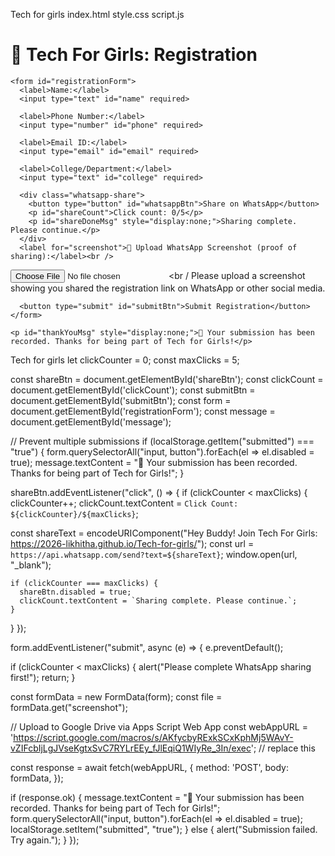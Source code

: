 Tech for girls
index.html
style.css
script.js
<!DOCTYPE html>
<html lang="en">
<head>
  <meta charset="UTF-8" />
  <meta name="viewport" content="width=device-width, initial-scale=1.0"/>
  <title>Tech For Girls Registration</title>
  <link rel="stylesheet" href="style.css">
</head>
<body>
  <div class="container">
    <h1>🚀 Tech For Girls: Registration</h1>

    <form id="registrationForm">
      <label>Name:</label>
      <input type="text" id="name" required>

      <label>Phone Number:</label>
      <input type="number" id="phone" required>

      <label>Email ID:</label>
      <input type="email" id="email" required>

      <label>College/Department:</label>
      <input type="text" id="college" required>

      <div class="whatsapp-share">
        <button type="button" id="whatsappBtn">Share on WhatsApp</button>
        <p id="shareCount">Click count: 0/5</p>
        <p id="shareDoneMsg" style="display:none;">Sharing complete. Please continue.</p>
      </div>
      <label for="screenshot">📸 Upload WhatsApp Screenshot (proof of sharing):</label><br />
<input type="file" id="screenshot" name="screenshot" accept="image/*" required /><br /
   Please upload a screenshot showing you shared the registration link on WhatsApp or other social media.
</small>

      <button type="submit" id="submitBtn">Submit Registration</button>
    </form>

    <p id="thankYouMsg" style="display:none;">🎉 Your submission has been recorded. Thanks for being part of Tech for Girls!</p>
  </div>
</body>
</html> Tech for girls
let clickCounter = 0;
const maxClicks = 5;

const shareBtn = document.getElementById('shareBtn');
const clickCount = document.getElementById('clickCount');
const submitBtn = document.getElementById('submitBtn');
const form = document.getElementById('registrationForm');
const message = document.getElementById('message');

// Prevent multiple submissions
if (localStorage.getItem("submitted") === "true") {
  form.querySelectorAll("input, button").forEach(el => el.disabled = true);
  message.textContent = "🎉 Your submission has been recorded. Thanks for being part of Tech for Girls!";
}

shareBtn.addEventListener("click", () => {
  if (clickCounter < maxClicks) {
    clickCounter++;
    clickCount.textContent = `Click Count: ${clickCounter}/${maxClicks}`;
    
   const shareText = encodeURIComponent("Hey Buddy! Join Tech For Girls: https://2026-likhitha.github.io/Tech-for-girls/");
const url = `https://api.whatsapp.com/send?text=${shareText}`;
window.open(url, "_blank");
    
    if (clickCounter === maxClicks) {
      shareBtn.disabled = true;
      clickCount.textContent = `Sharing complete. Please continue.`;
    }
  }
});

form.addEventListener("submit", async (e) => {
  e.preventDefault();

  if (clickCounter < maxClicks) {
    alert("Please complete WhatsApp sharing first!");
    return;
  }

  const formData = new FormData(form);
  const file = formData.get("screenshot");

  // Upload to Google Drive via Apps Script Web App
  const webAppURL = 'https://script.google.com/macros/s/AKfycbyRExkSCxKphMj5WAvY-vZIFcbIjLgJVseKgtxSvC7RYLrEEy_fJlEqiQ1WIyRe_3In/exec'; // replace this

  const response = await fetch(webAppURL, {
    method: 'POST',
    body: formData,
  });

  if (response.ok) {
    message.textContent = "🎉 Your submission has been recorded. Thanks for being part of Tech for Girls!";
    form.querySelectorAll("input, button").forEach(el => el.disabled = true);
    localStorage.setItem("submitted", "true");
  } else {
    alert("Submission failed. Try again.");
  }
});
